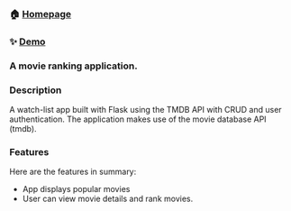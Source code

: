 ### 🏠 [Homepage](https://github.com/gouri9230/Flask-Movie-App/)

### ✨ [Demo]()

###  A movie ranking application.

### Description
A watch-list app built with Flask using the TMDB API with CRUD and user authentication. The application makes use of the movie database API (tmdb).

### Features
Here are the features in summary:
* App displays popular movies
* User can view movie details and rank movies.
